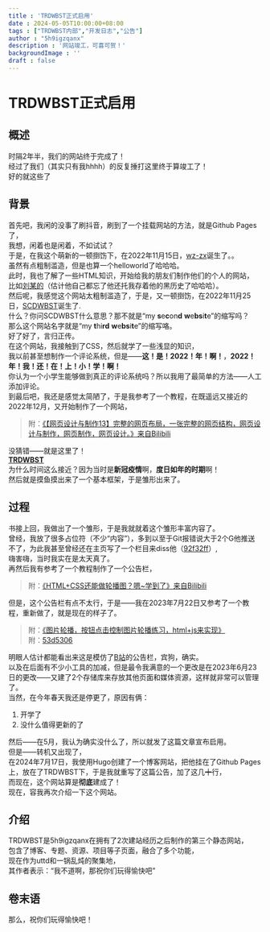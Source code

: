 ```yaml
---
title : 'TRDWBST正式启用'
date : 2024-05-05T10:00:00+08:00
tags : ["TRDWBST内部","开发日志","公告"]
author : "5h9igzqanx"
description : '网站竣工，可喜可贺！'
backgroundImage : ''
draft : false
---
```


# TRDWBST正式启用

## 概述

时隔2年半，我们的网站终于完成了！  
经过了我们（其实只有我hhhh）的反复捶打这里终于算竣工了！  
好的就这些了  

## 背景

首先吧，我闲的没事了刷抖音，刷到了一个挂载网站的方法，就是Github Pages了，  
我想，闲着也是闲着，不如试试？  
于是，在我这个萌新的一顿捯饬下，在2022年11月15日，[wz-zx](https://5h9igzqanx.github.io/wz-zx/)诞生了。。  
虽然有点粗制滥造，但是也算一个helloworld了哈哈哈。  
此时，我也了解了一些HTML知识，开始给我的朋友们制作他们的个人的网站，  
比如[刘某的](https://liuyuwangllk.github.io/liuywllk666/)（估计他自己都忘了他还托我存着他的黑历史了哈哈哈）。  
然后呢，我感觉这个网站太粗制滥造了，于是，又一顿捯饬，在2022年11月25日，[SCDWBST](https://5h9igzqanx.github.io/SCDWBST/)诞生了.  
什么？你问SCDWBST什么意思？那不就是“my **s**e**c**on**d** **w**e**bs**i**t**e”的缩写吗？  
那么这个网站名字就是“my **t**hi**rd** **w**e**bs**i**t**e”的缩写咯。  
好了好了，言归正传。  
在这个网站，我接触到了CSS，然后就学了一些浅显的知识，  
我以前甚至想制作一个评论系统，但是——**这！是！2022！年！啊！**，**2022！年！我！还！在！上！小！学！啊！**  
你认为一个小学生能够做到真正的评论系统吗？所以我用了最简单的方法——人工添加评论。  
到最后吧，我还是感觉太简陋了，于是我参考了一个教程，在既遥远又接近的2022年12月，又开始制作了一个网站，  
> 附：[《【网页设计与制作13】完整的网页布局，一张完整的网页结构，网页设计与制作，网页制作，网页设计。》来自Bilibili](https://www.bilibili.com/video/BV1sG411x77z/?spm_id_from=333.337.search-card.all.click&vd_source=dc8bb826ff686b2200b9b618418072a3)  

没猜错——就是这里了！  
[**TRDWBST**](https://5h9igzqanx.github.io/TRDWBST)  
为什么时间这么接近？因为当时是**新冠疫情**啊，**度日如年的时期**啊！  
然后就是摸鱼摸出来了一个基本框架，于是雏形出来了。  

## 过程

书接上回，我做出了一个雏形，于是我就就着这个雏形丰富内容了。  
曾经，我放了很多占位符（不少“内容”），多到以至于Git报错说大于2个G他推送不了，为此我甚至曾经还在主页写了一个栏目来diss他（[92f32ff](https://github.com/5h9igzqanx/TRDWBST/commit/92f32ff47f99cfacecaf6b4d00d149b3e76985ea)）,  
嗨害嗨，当时我实在是太天真了。  
再然后我有参考了一个教程制作了一个公告栏，  
> 附：[《HTML+CSS还能做轮播图？嗯~学到了》来自Bilibili](https://www.bilibili.com/video/BV1354y1k7gQ/)  

但是，这个公告栏有点不太行，于是——我在2023年7月22日又参考了一个教程，重新做了，就是现在的样子了。  
> 附：[《图片轮播，按钮点击控制图片轮播练习，html+js来实现》](https://www.bilibili.com/video/BV15D4y1s7Si/)  
> 附：[53d5306](https://github.com/5h9igzqanx/TRDWBST/commit/53d5306dfb22f96483ea40bd4368c1afd5e974f4)  

明眼人估计都能看出来这是模仿了[B站](https://www.bilibili.com)的公告栏，宾狗，确实。  
以及在后面有不少小工具的加减，但是最令我满意的一个更改是在2023年6月23日的更改——又建了2个存储库来存放其他页面和媒体资源，这样就非常可以管理了。  
当然，在今年春天我还是停更了，原因有俩：

1. 开学了
2. 没什么值得更新的了

然后——在5月，我认为确实没什么了，所以就发了这篇文章宣布启用。  
但是——转机又出现了，  
在2024年7月17日，我使用Hugo创建了一个博客网站，把他挂在了Github Pages上，放在了TRDWBST下，于是我就重写了这篇公告，加了这几~~十~~行，  
而现在，这个网站算是**彻底**建成了！  
现在，容我再次介绍一下这个网站。  

## 介绍

TRDWBST是5h9igzqanx在拥有了2次建站经历之后制作的第三个静态网站，  
包含了博客、专题、资源、项目等子页面，融合了多个功能，  
现在作为uttd和一锅乱炖的聚集地，  
其作者表示：“我不道啊，那祝你们玩得愉快吧”  

## 卷末语

那么，祝你们玩得愉快吧！  
